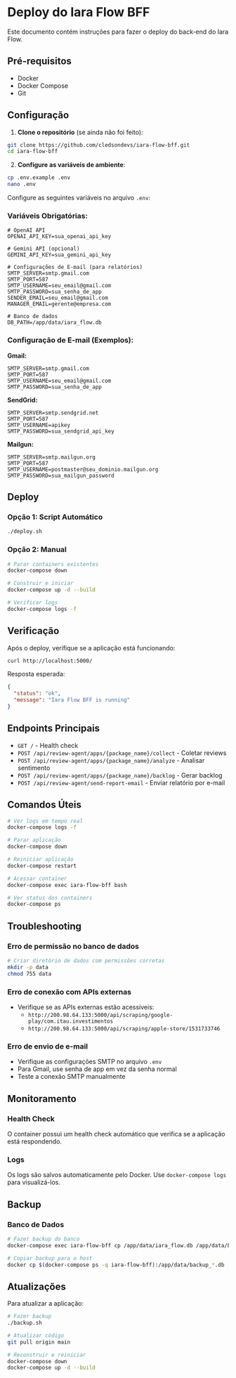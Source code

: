 # Deploy do Iara Flow BFF

Este documento contém instruções para fazer o deploy do back-end do Iara Flow.

## Pré-requisitos

- Docker
- Docker Compose
- Git

## Configuração

1. **Clone o repositório** (se ainda não foi feito):
```bash
git clone https://github.com/cledsondevs/iara-flow-bff.git
cd iara-flow-bff
```

2. **Configure as variáveis de ambiente**:
```bash
cp .env.example .env
nano .env
```

Configure as seguintes variáveis no arquivo `.env`:

### Variáveis Obrigatórias:
```env
# OpenAI API
OPENAI_API_KEY=sua_openai_api_key

# Gemini API (opcional)
GEMINI_API_KEY=sua_gemini_api_key

# Configurações de E-mail (para relatórios)
SMTP_SERVER=smtp.gmail.com
SMTP_PORT=587
SMTP_USERNAME=seu_email@gmail.com
SMTP_PASSWORD=sua_senha_de_app
SENDER_EMAIL=seu_email@gmail.com
MANAGER_EMAIL=gerente@empresa.com

# Banco de dados
DB_PATH=/app/data/iara_flow.db
```

### Configuração de E-mail (Exemplos):

**Gmail:**
```env
SMTP_SERVER=smtp.gmail.com
SMTP_PORT=587
SMTP_USERNAME=seu_email@gmail.com
SMTP_PASSWORD=sua_senha_de_app
```

**SendGrid:**
```env
SMTP_SERVER=smtp.sendgrid.net
SMTP_PORT=587
SMTP_USERNAME=apikey
SMTP_PASSWORD=sua_sendgrid_api_key
```

**Mailgun:**
```env
SMTP_SERVER=smtp.mailgun.org
SMTP_PORT=587
SMTP_USERNAME=postmaster@seu_dominio.mailgun.org
SMTP_PASSWORD=sua_mailgun_password
```

## Deploy

### Opção 1: Script Automático
```bash
./deploy.sh
```

### Opção 2: Manual
```bash
# Parar containers existentes
docker-compose down

# Construir e iniciar
docker-compose up -d --build

# Verificar logs
docker-compose logs -f
```

## Verificação

Após o deploy, verifique se a aplicação está funcionando:

```bash
curl http://localhost:5000/
```

Resposta esperada:
```json
{
  "status": "ok",
  "message": "Iara Flow BFF is running"
}
```

## Endpoints Principais

- `GET /` - Health check
- `POST /api/review-agent/apps/{package_name}/collect` - Coletar reviews
- `POST /api/review-agent/apps/{package_name}/analyze` - Analisar sentimento
- `POST /api/review-agent/apps/{package_name}/backlog` - Gerar backlog
- `POST /api/review-agent/send-report-email` - Enviar relatório por e-mail

## Comandos Úteis

```bash
# Ver logs em tempo real
docker-compose logs -f

# Parar aplicação
docker-compose down

# Reiniciar aplicação
docker-compose restart

# Acessar container
docker-compose exec iara-flow-bff bash

# Ver status dos containers
docker-compose ps
```

## Troubleshooting

### Erro de permissão no banco de dados
```bash
# Criar diretório de dados com permissões corretas
mkdir -p data
chmod 755 data
```

### Erro de conexão com APIs externas
- Verifique se as APIs externas estão acessíveis:
  - `http://200.98.64.133:5000/api/scraping/google-play/com.itau.investimentos`
  - `http://200.98.64.133:5000/api/scraping/apple-store/1531733746`

### Erro de envio de e-mail
- Verifique as configurações SMTP no arquivo `.env`
- Para Gmail, use senha de app em vez da senha normal
- Teste a conexão SMTP manualmente

## Monitoramento

### Health Check
O container possui um health check automático que verifica se a aplicação está respondendo.

### Logs
Os logs são salvos automaticamente pelo Docker. Use `docker-compose logs` para visualizá-los.

## Backup

### Banco de Dados
```bash
# Fazer backup do banco
docker-compose exec iara-flow-bff cp /app/data/iara_flow.db /app/data/backup_$(date +%Y%m%d_%H%M%S).db

# Copiar backup para o host
docker cp $(docker-compose ps -q iara-flow-bff):/app/data/backup_*.db ./
```

## Atualizações

Para atualizar a aplicação:

```bash
# Fazer backup
./backup.sh

# Atualizar código
git pull origin main

# Reconstruir e reiniciar
docker-compose down
docker-compose up -d --build
```

